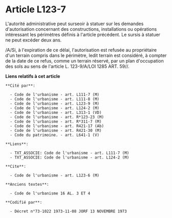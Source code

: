 # Article L123-7

L'autorité administrative peut surseoir à statuer  sur les demandes d'autorisation concernant des constructions,
installations ou opérations intéressant les périmètres  définis à l'article précédent. Le sursis à statuer ne peut excéder
deux ans.

/A/Si, à l'expiration de ce délai, l'autorisation est refusée au propriétaire d'un terrain compris dans le périmètre, ledit
terrain est considéré, à compter de la date de ce refus, comme un terrain réservé, par un plan d'occupation des sols au sens
de l'article L. 123-9/A/LOI 1285 ART. 59//.

**Liens relatifs à cet article**

	**Cité par**:

	  - Code de l'urbanisme - art. L111-7 (M)
	  - Code de l'urbanisme - art. L111-8 (M)
	  - Code de l'urbanisme - art. L123-9 (M)
	  - Code de l'urbanisme - art. L124-2 (M)
	  - Code de l'urbanisme - art. L313-1 (VD)
	  - Code de l'urbanisme - art. R*123-23 (M)
	  - Code de l'urbanisme - art. R*311-7 (M)
	  - Code de l'urbanisme - art. R421-17 (Ab)
	  - Code de l'urbanisme - art. R421-30 (M)
	  - Code du patrimoine. - art. L641-1 (V)

	**Liens**:

	  - TXT_ASSOCIE: Code de l'urbanisme - art. L111-7 (M)
	  - TXT_ASSOCIE: Code de l'urbanisme - art. L124-2 (M)

	**Cite**:

	  - Code de l'urbanisme - art. L123-6 (M)

	**Anciens textes**:

	  - Code de l'urbanisme 16 AL. 3 ET 4

	**Codifié par**:

	  - Décret n°73-1022 1973-11-08 JORF 13 NOVEMBRE 1973
